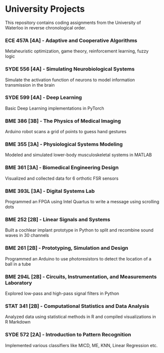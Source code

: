 # University Projects

This repository contains coding assignments from the University of Waterloo in reverse chronological order.

### ECE 457A [4A] - Adaptive and Cooperative Algorithms
Metaheuristic optimization, game theory, reinforcement learning, fuzzy logic

### SYDE 556 [4A] - Simulating Neurobiological Systems
Simulate the activation function of neurons to model information transmission in the brain

### SYDE 599 [4A] - Deep Learning
Basic Deep Learning implementations in PyTorch

### BME 386 [3B] - The Physics of Medical Imaging
Arduino robot scans a grid of points to guess hand gestures

### BME 355 [3A] - Physiological Systems Modeling
Modeled and simulated lower-body musculoskeletal systems in MATLAB

### BME 361 [3A] - Biomedical Engineering Design
Visualized and collected data for 6 orthotic FSR sensors

### BME 393L [3A] - Digital Systems Lab
Programmed an FPGA using Intel Quartus to write a message using scrolling dots

### BME 252 [2B] - Linear Signals and Systems
Built a cochlear implant prototype in Python to split and recombine sound waves in 30 channels

### BME 261 [2B] - Prototyping, Simulation and Design
Programmed an Arduino to use photoresistors to detect the location of a ball in a tube

### BME 294L [2B] - Circuits, Instrumentation, and Measurements Laboratory
Explored low-pass and high-pass signal filters in Python

### STAT 341 [2B] - Computational Statistics and Data Analysis
Analyzed data using statistical methods in R and compiled visualizations in R Markdown

### SYDE 572 [2A] - Introduction to Pattern Recognition
Implemented various classifiers like MICD, ME, KNN, Linear Regression etc.
